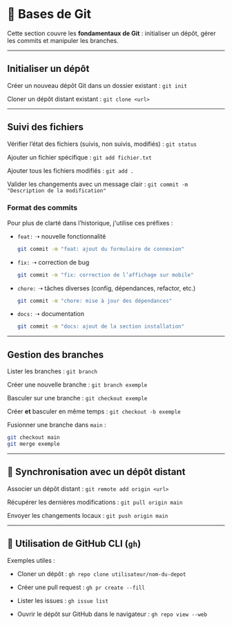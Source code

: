 # 📘 Bases de Git

Cette section couvre les **fondamentaux de Git** : initialiser un dépôt, gérer les commits et manipuler les branches.

---

## Initialiser un dépôt
Créer un nouveau dépôt Git dans un dossier existant : `git init`

Cloner un dépôt distant existant : `git clone <url>`

---

## Suivi des fichiers

Vérifier l’état des fichiers (suivis, non suivis, modifiés) : `git status`

Ajouter un fichier spécifique : `git add fichier.txt`

Ajouter tous les fichiers modifiés : `git add .`

Valider les changements avec un message clair : `git commit -m "Description de la modification"`

### Format des commits

Pour plus de clarté dans l’historique, j'utilise ces préfixes :

* `feat:` ➝ nouvelle fonctionnalité

  ```bash
  git commit -m "feat: ajout du formulaire de connexion"
  ```
* `fix:` ➝ correction de bug

  ```bash
  git commit -m "fix: correction de l’affichage sur mobile"
  ```
* `chore:` ➝ tâches diverses (config, dépendances, refactor, etc.)

  ```bash
  git commit -m "chore: mise à jour des dépendances"
  ```
* `docs:` ➝ documentation

  ```bash
  git commit -m "docs: ajout de la section installation"
  ```

---

## Gestion des branches

Lister les branches : `git branch`

Créer une nouvelle branche : `git branch exemple`

Basculer sur une branche : `git checkout exemple`

Créer **et** basculer en même temps : `git checkout -b exemple`

Fusionner une branche dans `main` :

```bash
git checkout main
git merge exemple
```

---

## 🔄 Synchronisation avec un dépôt distant

Associer un dépôt distant : `git remote add origin <url>`

Récupérer les dernières modifications : `git pull origin main`

Envoyer les changements locaux : `git push origin main`

---

## 🚀 Utilisation de GitHub CLI (`gh`)

Exemples utiles :

* Cloner un dépôt : `gh repo clone utilisateur/nom-du-depot`

* Créer une pull request : `gh pr create --fill`

* Lister les issues : `gh issue list`

* Ouvrir le dépôt sur GitHub dans le navigateur : `gh repo view --web`
